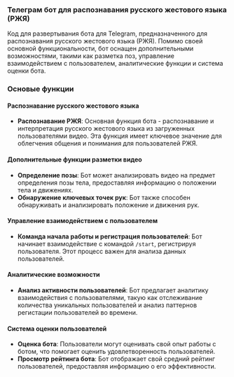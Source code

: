 ### Телеграм бот для распознавания русского жестового языка (РЖЯ)

Код для развертывания бота для Telegram, предназначенного для распознавания русского жестового языка (РЖЯ). Помимо своей основной функциональности, бот оснащен дополнительными возможностями, такими как разметка поз, управление взаимодействием с пользователем, аналитические функции и система оценки бота.

### Основые функции
#### Распознавание русского жестового языка
   - **Распознавание РЖЯ**: Основная функция бота - распознавание и интерпретация русского жестового языка из загруженных пользователями видео. Эта функция имеет ключевое значение для облегчения общения и понимания для пользователей РЖЯ.

#### Дополнительные функции разметки видео
   - **Определение позы**: Бот может анализировать видео на предмет определения позы тела, предоставляя информацию о положении тела и движениях.
   - **Обнаружение ключевых точек рук**: Бот также способен обнаруживать и анализировать положение и движения рук.

#### Управление взаимодействием с пользователем
   - **Команда начала работы и регистрация пользователей**: Бот начинает взаимодействие с командой `/start`, регистрируя пользователя. Этот процесс важен для анализа данных пользователей.

#### Аналитические возможности
   - **Анализ активности пользователей**: Бот предлагает аналитику взаимодействия с пользователями, такую как отслеживание количества уникальных пользователей и анализ паттернов регистации пользователей во времени.

#### Система оценки пользователей
   - **Оценка бота**: Пользователи могут оценивать свой опыт работы с ботом, что помогает оценить удовлетворенность пользователей.
   - **Просмотр рейтинга бота**: Бот отображает свой средний рейтинг пользователей, предоставляя информацию о его эффективности.
